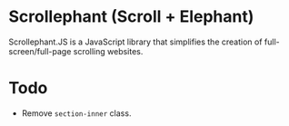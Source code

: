 # Scrollephant (Scroll + Elephant)

Scrollephant.JS is a JavaScript library that simplifies the creation of full-screen/full-page scrolling websites.

# Todo

- Remove `section-inner` class.
